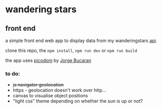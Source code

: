 # wandering stars 
## front end

a simple front end web app to display data from my wanderingstars [api](https://github.com/4lefts/wanderingstarsapi). 

clone this repo, the ```npm install```, ```npm run dev``` or ```npm run build```

the app uses [picodom](https://github.com/picodom/picodom) by [Jorge Bucaran](https://github.com/JorgeBucaran)

### to do:
- ~~js navigator geolocation~~
- https - geolocation doesn't work over http...
- canvas to visualise object positions
- "light css" theme depending on whether the sun is up or not?